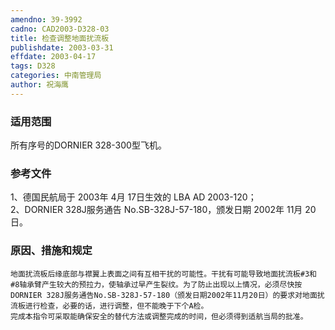 ```yaml
---
amendno: 39-3992  
cadno: CAD2003-D328-03  
title: 检查调整地面扰流板  
publishdate: 2003-03-31  
effdate: 2003-04-17  
tags: D328  
categories: 中南管理局  
author: 祝海鹰  
---
```

  
### 适用范围  
所有序号的DORNIER 328-300型飞机。  
  
<!--more-->  
### 参考文件  
1、德国民航局于 2003年 4月 17日生效的 LBA AD 2003-120；  
 2、DORNIER 328J服务通告 No.SB-328J-57-180，颁发日期 2002年 11月 20日。  
  
### 原因、措施和规定  
    地面扰流板后缘底部与襟翼上表面之间有互相干扰的可能性。干扰有可能导致地面扰流板#3和#8轴承臂产生较大的预拉力，使轴承过早产生裂纹。为了防止出现以上情况，必须尽快按DORNIER 328J服务通告No.SB-328J-57-180（颁发日期2002年11月20日）的要求对地面扰流板进行检查，必要的话，进行调整，但不能晚于下个A检。  
    完成本指令可采取能确保安全的替代方法或调整完成的时间，但必须得到适航当局的批准。  
